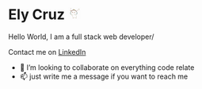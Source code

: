 <!-- Heading-->
# Ely Cruz ![gif](/ezgif.com-gif-maker.gif)

Hello World, I am a full stack web developer/

Contact me on [LinkedIn](https://www.linkedin.com/in/elycruzdev)

- 💞️ I’m looking to collaborate on everything code relate
- 📫 just write me a message if you want to reach me

<!---
holyfs/holyfs is a ✨ special ✨ repository because its `README.md` (this file) appears on your GitHub profile.
You can click the Preview link to take a look at your changes.
--->
